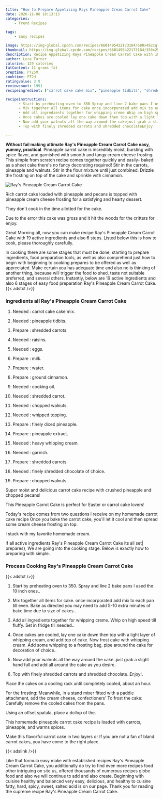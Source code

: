 ```yaml
---
title: "How to Prepare Appetizing Rays Pineapple Cream Carrot Cake"
date: 2020-11-08 18:13:13
categories:
    - Trend Recipes
    
tags:
    - Easy recipes

image: https://img-global.cpcdn.com/recipes/6601495422173184/680x482cq70/rays-pineapple-cream-carrot-cake-recipe-main-photo.jpg
thumbnail: https://img-global.cpcdn.com/recipes/6601495422173184/350x250cq70/rays-pineapple-cream-carrot-cake-recipe-main-photo.jpg
description: Recipe Appetizing Rays Pineapple Cream Carrot Cake with 19 ingredients and 6 stages of easy cooking.
author: Lura Turner
calories: 129 calories
fatContent: 11 grams fat
preptime: PT25M
cooktime: PT2H
ratingvalue: 3.9
reviewcount: 1991
recipeingredient: ["carrot cake cake mix", "pineapple tidbits", "shredded carrots", "raisins", "eggs", "milk", "water", "ground cinnamon", "cooking oil", "shredded carrot", "chopped walnuts", "whipped topping", "finely diced pineapple", "pineapple extract", "heavy whipping cream", "garnish", "shredded carrots", "finely shredded chocolate of choice", "chopped walnuts"]

recipeinstructions: 
      - Start by preheating oven to 350 Spray and line 2 bake pans I used the 10 inch ones 
      - Mix together all items for cake once incorporated add mix to each pan till even Bake as directed you may need to add 510 extra minutes of bake time due to size of cakes 
      - Add all ingredients together for whipping creme Whip on high speed till fluffy Set in fridge till needed 
      - Once cakes are cooled lay one cake down then top with a light layer of whipping cream and add top of cake Now frost cake with whipping cream Add some whipping to a frosting bag pipe around the cake for decoration of choice 
      - Now add your walnuts all the way around the cakejust grab a slight hand full and add all around the cake as you desire 
      - Top with finely shredded carrots and shredded chocolateEnjoy

---
```




**Without fail making ultimate Ray&#39;s Pineapple Cream Carrot Cake easy, yummy, practical**. Pineapple carrot cake is incredibly moist, bursting with spice flavor, and garnished with smooth and tangy cream cheese frosting. This simple from scratch recipe comes together quickly and easily- baked as a sheet cake there&#39;s no fancy decorating required! Stir in the carrots, pineapple and walnuts. Stir in the flour mixture until just combined. Drizzle the frosting on top of the cake and sprinkle with cinnamon.


![Ray&#39;s Pineapple Cream Carrot Cake](https://img-global.cpcdn.com/recipes/6601495422173184/680x482cq70/rays-pineapple-cream-carrot-cake-recipe-main-photo.jpg "Ray&#39;s Pineapple Cream Carrot Cake")



Rich carrot cake loaded with pineapple and pecans is topped with pineapple cream cheese frosting for a satisfying and hearty dessert.

They don&#39;t cook in the time allotted for the cake.

Due to the error this cake was gross and it hit the woods for the critters for enjoy.


Great Morning all, now you can make recipe Ray&#39;s Pineapple Cream Carrot Cake with 19 active ingredients and also 6 steps. Listed below this is how to cook, please thoroughly carefully.

In cooking there are some stages that must be done, starting to prepare ingredients, food preparation tools, as well as also comprehend just how to begin with beginning to cooking prepares to be offered as well as appreciated. Make certain you has adequate time and also no is thinking of another thing, because will trigger the food to shed, taste not suitable preferred, and several others. Instantly, below are 19 active ingredients and also 6 stages of easy food preparation Ray&#39;s Pineapple Cream Carrot Cake.
{{< adstxt />}}

### Ingredients all Ray&#39;s Pineapple Cream Carrot Cake


1. Needed  : carrot cake cake mix.

1. Needed  : pineapple tidbits.

1. Prepare  : shredded carrots.

1. Needed  : raisins.

1. Needed  : eggs.

1. Prepare  : milk.

1. Prepare  : water.

1. Prepare  : ground cinnamon.

1. Needed  : cooking oil.

1. Needed  : shredded carrot.

1. Needed  : chopped walnuts.

1. Needed  : whipped topping.

1. Prepare  : finely diced pineapple.

1. Prepare  : pineapple extract.

1. Needed  : heavy whipping cream.

1. Needed  : garnish.

1. Prepare  : shredded carrots.

1. Needed  : finely shredded chocolate of choice.

1. Prepare  : chopped walnuts.


Super moist and delicious carrot cake recipe with crushed pineapple and chopped pecans!

This Pineapple Carrot Cake is perfect for Easter or carrot cake lovers!

Today&#39;s recipe comes from two questions I receive on my homemade carrot cake recipe Once you bake the carrot cake, you&#39;ll let it cool and then spread some cream cheese frosting on top.

I stuck with my favorite homemade cream.


If all active ingredients Ray&#39;s Pineapple Cream Carrot Cake its all set| prepares}, We are going into the cooking stage. Below is exactly how to preparing with simple.

### Process Cooking Ray&#39;s Pineapple Cream Carrot Cake

{{< adstxt />}}


1. Start by preheating oven to 350. Spray and line 2 bake pans I used the 10 inch ones..



1. Mix together all items for cake. once incorporated add mix to each pan till even. Bake as directed you may need to add 5-10 extra minutes of bake time due to size of cakes..



1. Add all ingredients together for whipping creme. Whip on high speed till fluffy. Set in fridge till needed..



1. Once cakes are cooled, lay one cake down then top with a light layer of whipping cream, and add top of cake. Now frost cake with whipping cream. Add some whipping to a frosting bag, pipe around the cake for decoration of choice..



1. Now add your walnuts all the way around the cake..just grab a slight hand full and add all around the cake as you desire.



1. Top with finely shredded carrots and shredded chocolate..Enjoy!.




Place the cakes on a cooling rack until completely cooled, about an hour.

For the frosting: Meanwhile, in a stand mixer fitted with a paddle attachment, add the cream cheese, confectioners&#39; To frost the cake: Carefully remove the cooled cakes from the pans.

Using an offset spatula, place a dollop of the.

This homemade pineapple carrot cake recipe is loaded with carrots, pineapple, and warms spices.

Make this flavorful carrot cake in two layers or If you are not a fan of bland carrot cakes, you have come to the right place.


{{< adslink />}}

Like that formula easy make with established recipes Ray&#39;s Pineapple Cream Carrot Cake, you additionally do try to find even more recipes food other intriguing on site us, offered thousands of numerous recipes globe food and also we will continue to add and also create. Beginning with cuisine healthy and balanced very easy, delicious, and healthy to cuisine fatty, hard, spicy, sweet, salted acid is on our page. Thank you for reading the supreme recipe Ray&#39;s Pineapple Cream Carrot Cake.
